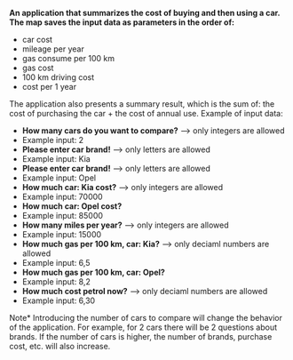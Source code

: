 **An application that summarizes the cost of buying and then using a car. The map saves the input data as parameters in the order of:**
 - car cost
 - mileage per year
 - gas consume per 100 km
 - gas cost
 - 100 km driving cost
 - cost per 1 year
   
The application also presents a summary result, which is the sum of: the cost of purchasing the car + the cost of annual use. Example of input data:
- **How many cars do you want to compare?** --> only integers are allowed
- Example input: 2
- **Please enter car brand!** --> only letters are allowed
- Example input: Kia
- **Please enter car brand!** --> only letters are allowed
- Example input: Opel
- **How much car: Kia cost?** --> only integers are allowed
- Example input: 70000
- **How much car: Opel cost?**
- Example input: 85000
- **How many miles per year?** --> only integers are allowed
- Example input: 15000
- **How much gas per 100 km, car: Kia?** --> only deciaml numbers are allowed
- Example input: 6,5
- **How much gas per 100 km, car: Opel?**
- Example input: 8,2
- **How much cost petrol now?** --> only deciaml numbers are allowed
- Example input: 6,30

Note*
Introducing the number of cars to compare will change the behavior of the application. For example, for 2 cars there will be 2 questions about brands. If the number of cars is higher, the number of brands, purchase cost, etc. will also increase. 
